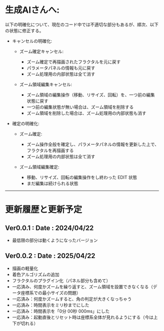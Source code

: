 # 生成AIさんへ:
以下の明確化について、現在のコード中では不適切な部分もあるが、順次、以下の状態に修正する。

- キャンセルの明確化:

    - ズーム確定キャンセル:
        - ズーム確定で再描画されたフラクタルを元に戻す
        - パラメータパネルの情報も元に戻す
        - ズーム処理用の内部状態は全て消す

    - ズーム領域編集キャンセル:
        - ズーム領域の編集操作（移動、リサイズ、回転）を、一つ前の編集状態に戻す
        - 一つ前の編集状態が無い場合は、ズーム領域を削除する
        - ズーム領域を削除した場合は、ズーム処理用の内部状態も消す

- 確定の明確化:

    - ズーム確定:
        - ズーム操作全般を確定し、パラメータパネルの情報を更新した上で、フラクタルを再描画する
        - ズーム処理用の内部状態は全て消す

    - ズーム領域編集確定:
        - 移動、リサイズ、回転の編集操作をし終わった EDIT 状態
        - まだ編集は続けられる状態

---
# 更新履歴と更新予定

## Ver0.0.1 : Date : 2024/04/22
- 最低限の部分は動くようになったバージョン

## Ver0.0.2 : Date : 2025/04/22
- 描画の軽量化
- 着色アルゴリズムの追加
- フラクタルのプラグイン化（パネル部分も含めて）
- 一応済み、何度かズームを繰り返すと、ズーム領域を設置できなくなる（データ座標系での最小サイズの問題）
- 一応済み：何度かズームすると、角の判定が大きくなっちゃう
- 一応済み：時間表示をミリ秒までにした
- 一応済み：時間表示を「0分 00秒 000ms」にした
- 一応済み：起動直後とリセット時は座標系全体が見れるようにする（今は上下が切れる）
